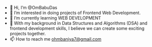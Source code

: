 - 👋 Hi, I’m @OmBabuDas
- 👀 I’m interested in doing projects of Frontend Web Development.
- 🌱 I’m currently learning WEB DEVELOPMENT
- 💞️ With my background in Data Structures and Algorithms (DSA) and frontend development skills, I believe we can create some exciting projects together.
- 📫 How to reach me ohmbaniya7@gmail.com

<!---
OmBabuDas/OmBabuDas is a ✨ special ✨ repository because its `README.md` (this file) appears on your GitHub profile.
You can click the Preview link to take a look at your changes.
--->
